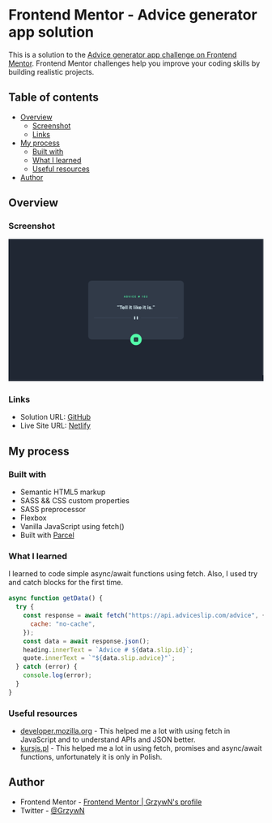 # Frontend Mentor - Advice generator app solution

This is a solution to the [Advice generator app challenge on Frontend Mentor](https://www.frontendmentor.io/challenges/advice-generator-app-QdUG-13db). Frontend Mentor challenges help you improve your coding skills by building realistic projects.

## Table of contents

- [Overview](#overview)
  - [Screenshot](#screenshot)
  - [Links](#links)
- [My process](#my-process)
  - [Built with](#built-with)
  - [What I learned](#what-i-learned)
  - [Useful resources](#useful-resources)
- [Author](#author)

## Overview

### Screenshot

![](./screenshot.png)

### Links

- Solution URL: [GitHub](https://github.com/GrzywN/advice-generator-app-main)
- Live Site URL: [Netlify](https://amazing-curran-03cd75.netlify.app/)

## My process

### Built with

- Semantic HTML5 markup
- SASS && CSS custom properties
- SASS preprocessor
- Flexbox
- Vanilla JavaScript using fetch()
- Built with [Parcel](https://parceljs.org/)

### What I learned

I learned to code simple async/await functions using fetch. Also, I used try and catch blocks for the first time.

```js
async function getData() {
  try {
    const response = await fetch("https://api.adviceslip.com/advice", {
      cache: "no-cache",
    });
    const data = await response.json();
    heading.innerText = `Advice # ${data.slip.id}`;
    quote.innerText = `"${data.slip.advice}"`;
  } catch (error) {
    console.log(error);
  }
}
```

### Useful resources

- [developer.mozilla.org](https://developer.mozilla.org/en-US/docs/Web/API/Fetch_API/Using_Fetch) - This helped me a lot with using fetch in JavaScript and to understand APIs and JSON better.
- [kursjs.pl](http://kursjs.pl/kurs/ajax/fetch) - This helped me a lot in using fetch, promises and async/await functions, unfortunately it is only in Polish.

## Author

- Frontend Mentor - [Frontend Mentor | GrzywN's profile](https://www.frontendmentor.io/profile/GrzywN)
- Twitter - [@GrzywN](https://twitter.com/grzywn)
